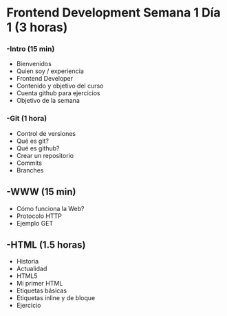# Frontend Development Semana 1 Día 1 (3 horas)

### -Intro (15 min)

* Bienvenidos
* Quien soy / experiencia
* Frontend Developer
* Contenido y objetivo del curso
* Cuenta github para ejercicios
* Objetivo de la semana


### -Git (1 hora)

* Control de versiones
* Qué es git?
* Qué es github?
* Crear un repositorio
* Commits
* Branches

## -WWW (15 min)

* Cómo funciona la Web?
* Protocolo HTTP
* Ejemplo GET

## -HTML (1.5 horas)

* Historia
* Actualidad
* HTML5
* Mi primer HTML
* Etiquetas básicas
* Etiquetas inline y de bloque
* Ejercicio
